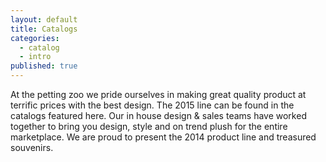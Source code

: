 ```yaml
---
layout: default
title: Catalogs
categories: 
  - catalog
  - intro
published: true
---
```


At the petting zoo we pride ourselves in making great quality product at terrific prices with the best design. The 2015 line can be found in the catalogs featured here. Our in house design & sales teams have worked together to bring you design, style and on trend plush  for the entire  marketplace. We are proud to present  the 2014 product line and treasured souvenirs.